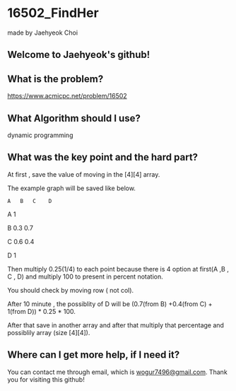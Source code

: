 # 16502_FindHer

made by Jaehyeok Choi

## Welcome to Jaehyeok's github!

## What is the problem?

https://www.acmicpc.net/problem/16502

## What Algorithm should I use?

dynamic programming

## What was the key point and the hard part?

At first , save the value of moving in the [4][4] array. 

The example graph will be saved like below.

    A   B   C    D

A       1   

B           0.3   0.7

C  0.6            0.4

D                 1

Then multiply 0.25(1/4) to each point because there is 4 option at first(A ,B , C , D) and multiply 100 to present in percent notation.

You should check by moving row ( not col).

After 10 minute , the possiblity of D will be (0.7(from B) +0.4(from C) + 1(from D)) * 0.25 * 100.

After that save in another array and after that multiply that percentage and possiblily array (size [4][4]).


## Where can I get more help, if I need it?

You can contact me through email, which is wogur7496@gmail.com.
Thank you for visiting this github!
